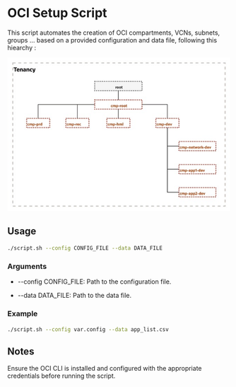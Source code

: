 # OCI Setup Script

This script automates the creation of OCI compartments, VCNs, subnets, groups ... based on a provided configuration and data file, following this hiearchy :

![alt text](image.jpeg)

## Usage

```bash
./script.sh --config CONFIG_FILE --data DATA_FILE
```

### Arguments

- --config CONFIG_FILE: Path to the configuration file.

- --data DATA_FILE: Path to the data file.

### Example

```bash
./script.sh --config var.config --data app_list.csv
```


## Notes

Ensure the OCI CLI is installed and configured with the appropriate credentials before running the script.